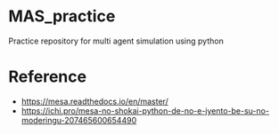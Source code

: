 # MAS_practice
Practice repository for multi agent simulation using python

# Reference
- https://mesa.readthedocs.io/en/master/
- https://ichi.pro/mesa-no-shokai-python-de-no-e-jyento-be-su-no-moderingu-207465600654490